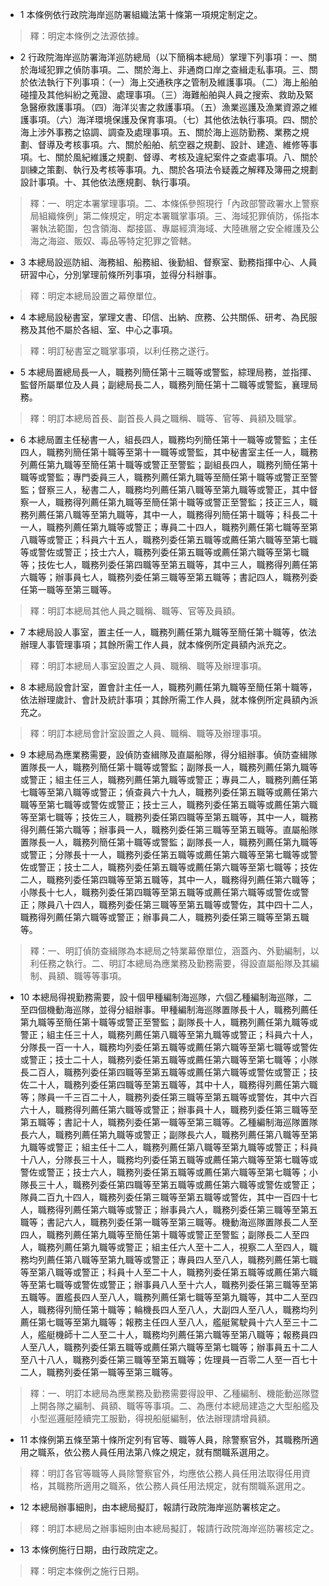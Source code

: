* 1 本條例依行政院海岸巡防署組織法第十條第一項規定制定之。

> 釋：明定本條例之法源依據。

* 2 行政院海岸巡防署海洋巡防總局（以下簡稱本總局）掌理下列事項：一、關於海域犯罪之偵防事項。二、關於海上、非通商口岸之查緝走私事項。三、關於依法執行下列事項：（一）海上交通秩序之管制及維護事項。（二）海上船舶碰撞及其他糾紛之蒐證、處理事項。（三）海難船舶與人員之搜索、救助及緊急醫療救護事項。（四）海洋災害之救護事項。（五）漁業巡護及漁業資源之維護事項。（六）海洋環境保護及保育事項。（七）其他依法執行事項。四、關於海上涉外事務之協調、調查及處理事項。五、關於海上巡防勤務、業務之規劃、督導及考核事項。六、關於船舶、航空器之規劃、設計、建造、維修等事項。七、關於風紀維護之規劃、督導、考核及違紀案件之查處事項。八、關於訓練之策劃、執行及考核等事項。九、關於各項法令疑義之解釋及簿冊之規劃設計事項。十、其他依法應規劃、執行事項。

> 釋：一、明定本署掌理事項。二、本條係參照現行「內政部警政署水上警察局組織條例」第二條規定，明定本署職掌事項。三、海域犯罪偵防，係指本署執法範圍，包含領海、鄰接區、專屬經濟海域、大陸礁層之安全維護及公海之海盜、販奴、毒品等特定犯罪之管轄。

* 3 本總局設巡防組、海務組、船務組、後勤組、督察室、勤務指揮中心、人員研習中心，分別掌理前條所列事項，並得分科辦事。

> 釋：明定本總局設置之幕僚單位。

* 4 本總局設秘書室，掌理文書、印信、出納、庶務、公共關係、研考、為民服務及其他不屬於各組、室、中心之事項。

> 釋：明訂秘書室之職掌事項，以利任務之遂行。

* 5 本總局置總局長一人，職務列簡任第十三職等或警監，綜理局務，並指揮、監督所屬單位及人員；副總局長二人，職務列簡任第十二職等或警監，襄理局務。

> 釋：明訂本總局首長、副首長人員之職稱、職等、官等、員額及職掌。

* 6 本總局置主任秘書一人，組長四人，職務均列簡任第十一職等或警監；主任四人，職務列簡任第十職等至第十一職等或警監，其中秘書室主任一人，職務列薦任第九職等至簡任第十職等或警正至警監；副組長四人，職務列簡任第十職等或警監；專門委員三人，職務列薦任第九職等至簡任第十職等或警正至警監；督察三人，秘書二人，職務均列薦任第八職等至第九職等或警正，其中督察一人，職務得列薦任第九職等至簡任第十職等或警正至警監；技正三人，職務列薦任第八職等至第九職等，其中一人，職務得列簡任第十職等；科長二十一人，職務列薦任第九職等或警正；專員二十四人，職務列薦任第七職等至第八職等或警正；科員六十五人，職務列委任第五職等或薦任第六職等至第七職等或警佐或警正；技士六人，職務列委任第五職等或薦任第六職等至第七職等；技佐七人，職務列委任第四職等至第五職等，其中三人，職務得列薦任第六職等；辦事員七人，職務列委任第三職等至第五職等；書記四人，職務列委任第一職等至第三職等。

> 釋：明訂本總局其他人員之職稱、職等、官等及員額。

* 7 本總局設人事室，置主任一人，職務列薦任第九職等至簡任第十職等，依法辦理人事管理事項；其餘所需工作人員，就本條例所定員額內派充之。

> 釋：明訂本總局人事室設置之人員、職稱、職等及辦理事項。

* 8 本總局設會計室，置會計主任一人，職務列薦任第九職等至簡任第十職等，依法辦理歲計、會計及統計事項；其餘所需工作人員，就本條例所定員額內派充之。

> 釋：明訂本總局會計室設置之人員、職稱、職等及辦理事項。

* 9 本總局為應業務需要，設偵防查緝隊及直屬船隊，得分組辦事。偵防查緝隊置隊長一人，職務列簡任第十職等或警監；副隊長一人，職務列薦任第九職等或警正；組主任三人，職務列薦任第九職等或警正；專員二人，職務列薦任第七職等至第八職等或警正；偵查員六十九人，職務列委任第五職等或薦任第六職等至第七職等或警佐或警正；技士三人，職務列委任第五職等或薦任第六職等至第七職等；技佐三人，職務列委任第四職等至第五職等，其中一人，職務得列薦任第六職等；辦事員一人，職務列委任第三職等至第五職等。直屬船隊置隊長一人，職務列簡任第十職等或警監；副隊長一人，職務列薦任第九職等或警正；分隊長十一人，職務列委任第五職等或薦任第六職等至第七職等或警佐或警正；技士二人，職務列委任第五職等或薦任第六職等至第七職等；技佐二人，職務列委任第四職等至第五職等，其中一人，職務得列薦任第六職等；小隊長十七人，職務列委任第四職等至第五職等或薦任第六職等或警佐或警正；隊員八十四人，職務列委任第三職等至第五職等或警佐，其中四十二人，職務得列薦任第六職等或警正；辦事員二人，職務列委任第三職等至第五職等。

> 釋：一、明訂偵防查緝隊為本總局之特業幕僚單位，涵蓋內、外勤編制，以利任務之執行。二、明訂本總局為應業務及勤務需要，得設直屬船隊及其編制、員額、職等等事項。

* 10 本總局得視勤務需要，設十個甲種編制海巡隊，六個乙種編制海巡隊，二至四個機動海巡隊，並得分組辦事。甲種編制海巡隊置隊長十人，職務列薦任第九職等至簡任第十職等或警正至警監；副隊長十人，職務列薦任第九職等或警正；組主任三十人，職務列薦任第八職等至第九職等或警正；科員六十人，分隊長一百一十人，職務均列委任第五職等或薦任第六職等至第七職等或警佐或警正；技士二十人，職務列委任第五職等或薦任第六職等至第七職等；小隊長二百人，職務列委任第四職等至第五職等或薦任第六職等或警佐或警正；技佐二十人，職務列委任第四職等至第五職等，其中十人，職務得列薦任第六職等；隊員一千三百二十人，職務列委任第三職等至第五職等或警佐，其中六百六十人，職務得列薦任第六職等或警正；辦事員十人，職務列委任第三職等至第五職等；書記十人，職務列委任第一職等至第三職等。乙種編制海巡隊置隊長六人，職務列薦任第九職等或警正；副隊長六人，職務列薦任第八職等至第九職等或警正；組主任十二人，職務列薦任第八職等至第九職等或警正；科員十八人，分隊長三十人，職務均列委任第五職等或薦任第六職等至第七職等或警佐或警正；技士六人，職務列委任第五職等或薦任第六職等至第七職等；小隊長三十人，職務列委任第四職等至第五職等或薦任第六職等或警佐或警正；隊員二百九十四人，職務列委任第三職等至第五職等或警佐，其中一百四十七人，職務得列薦任第六職等或警正；辦事員六人，職務列委任第三職等至第五職等；書記六人，職務列委任第一職等至第三職等。機動海巡隊置隊長二人至四人，職務列薦任第九職等至簡任第十職等或警正至警監；副隊長二人至四人，職務列薦任第九職等或警正；組主任六人至十二人，視察二人至四人，職務均列薦任第八職等至第九職等或警正；專員四人至八人，職務列薦任第七職等至第八職等或警正；科員十人至二十人，職務列委任第五職等或薦任第六職等至第七職等或警佐或警正；辦事員八人至十六人，職務列委任第三職等至第五職等。置艦長四人至八人，職務列薦任第七職等至第九職等，其中二人至四人，職務得列簡任第十職等；輪機長四人至八人，大副四人至八人，職務均列薦任第七職等至第九職等；報務主任四人至八人，艦艇駕駛員十六人至三十二人，艦艇機師十二人至二十人，職務均列薦任第六職等至第八職等；報務員四人至八人，職務列委任第五職等或薦任第六職等至第七職等；辦事員五十二人至八十八人，職務列委任第三職等至第五職等；佐理員一百零二人至一百七十二人，職務列委任第一職等至第三職等。

> 釋：一、明訂本總局為應業務及勤務需要得設甲、乙種編制、機能動巡隊暨上開各隊之編制、員額、職等等事項。二、為應付本總局建造之大型船艦及小型巡邏艇陸續完工服勤，得視船艇編制，依法辦理請增員額。

* 11 本條例第五條至第十條所定列有官等、職等人員，除警察官外，其職務所適用之職系，依公務人員任用法第八條之規定，就有關職系選用之。

> 釋：明訂各官等職等人員除警察官外，均應依公務人員任用法取得任用資格，其職務所適用之職系，依公務人員任用法規定，就有關職系選用之。

* 12 本總局辦事細則，由本總局擬訂，報請行政院海岸巡防署核定之。

> 釋：明訂本總局之辦事細則由本總局擬訂，報請行政院海岸巡防署核定之。

* 13 本條例施行日期，由行政院定之。

> 釋：明定本條例之施行日期。

